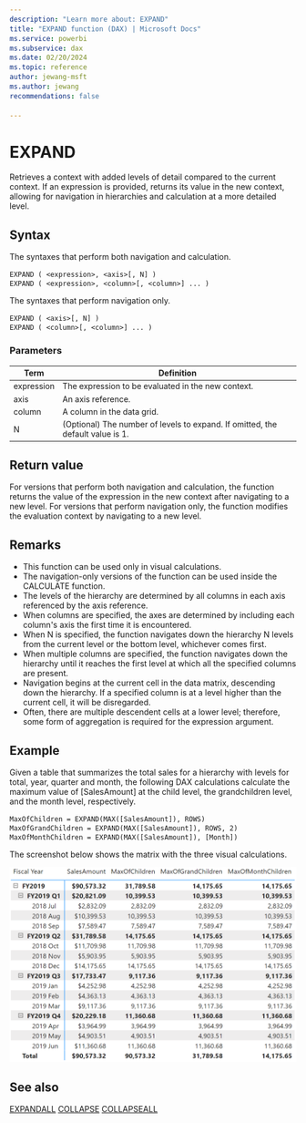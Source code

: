 ```yaml
---
description: "Learn more about: EXPAND"
title: "EXPAND function (DAX) | Microsoft Docs"
ms.service: powerbi
ms.subservice: dax
ms.date: 02/20/2024
ms.topic: reference
author: jewang-msft
ms.author: jewang
recommendations: false

---
```


# EXPAND

Retrieves a context with added levels of detail compared to the current context. If an expression is provided, returns its value in the new context, allowing for navigation in hierarchies and calculation at a more detailed level.

## Syntax

The syntaxes that perform both navigation and calculation.
```dax
EXPAND ( <expression>, <axis>[, N] )
EXPAND ( <expression>, <column>[, <column>] ... )
```

The syntaxes that perform navigation only.
```dax
EXPAND ( <axis>[, N] )
EXPAND ( <column>[, <column>] ... )
```

### Parameters

|Term|Definition|
|--------|--------------|
|expression|The expression to be evaluated in the new context.|
|axis|An axis reference.|
|column|A column in the data grid.|
|N|(Optional) The number of levels to expand. If omitted, the default value is 1.|

## Return value

For versions that perform both navigation and calculation, the function returns the value of the expression in the new context after navigating to a new level.
For versions that perform navigation only, the function modifies the evaluation context by navigating to a new level.

## Remarks

* This function can be used only in visual calculations.
* The navigation-only versions of the function can be used inside the CALCULATE function.
* The levels of the hierarchy are determined by all columns in each axis referenced by the axis reference.
* When columns are specified, the axes are determined by including each column's axis the first time it is encountered.
* When N is specified, the function navigates down the hierarchy N levels from the current level or the bottom level, whichever comes first.
* When multiple columns are specified, the function navigates down the hierarchy until it reaches the first level at which all the specified columns are present.
* Navigation begins at the current cell in the data matrix, descending down the hierarchy. If a specified column is at a level higher than the current cell, it will be disregarded.
* Often, there are multiple descendent cells at a lower level; therefore, some form of aggregation is required for the expression argument.

## Example

Given a table that summarizes the total sales for a hierarchy with levels for total, year, quarter and month, the following DAX calculations calculate the maximum value of [SalesAmount] at the child level, the grandchildren level, and the month level, respectively.

```dax
MaxOfChildren = EXPAND(MAX([SalesAmount]), ROWS)
MaxOfGrandChildren = EXPAND(MAX([SalesAmount]), ROWS, 2)
MaxOfMonthChildren = EXPAND(MAX([SalesAmount]), [Month])
```

The screenshot below shows the matrix with the three visual calculations.

![DAX visual calculation](media/dax-queries/dax-visualcalc-expand.png)

## See also

[EXPANDALL](expandall-function-dax.md)
[COLLAPSE](collapse-function-dax.md)
[COLLAPSEALL](collapseall-function-dax.md)


